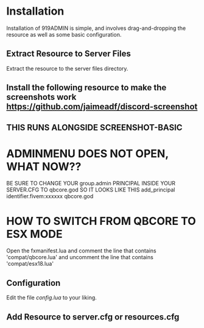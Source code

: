# Installation
<!-- INSTALL THE ESX.SQL IF YOU USE ESX -->
Installation of 919ADMIN is simple, and involves drag-and-dropping the resource as well as some basic configuration.

## Extract Resource to Server Files
Extract the resource to the server files directory.

## Install the following resource to make the screenshots work https://github.com/jaimeadf/discord-screenshot
## THIS RUNS ALONGSIDE SCREENSHOT-BASIC

# ADMINMENU DOES NOT OPEN, WHAT NOW??
BE SURE TO CHANGE YOUR group.admin PRINCIPAL INSIDE YOUR SERVER.CFG TO qbcore.god SO IT LOOKS LIKE THIS
add_principal identifier.fivem:xxxxxx qbcore.god

# HOW TO SWITCH FROM QBCORE TO ESX MODE
Open the fxmanifest.lua and comment the line that contains 'compat/qbcore.lua' and uncomment the line that contains 'compat/esx18.lua'


## Configuration

Edit the file _config.lua_ to your liking.

## Add Resource to server.cfg or resources.cfg


